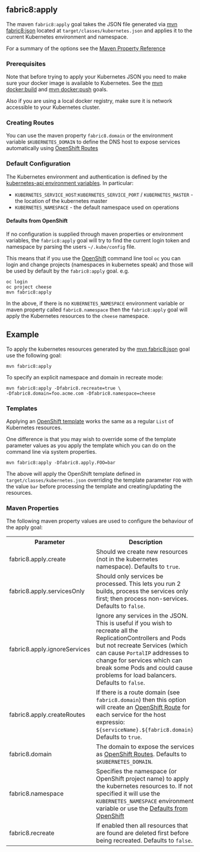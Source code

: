 ## fabric8:apply

The maven `fabric8:apply` goal takes the JSON file generated via [mvn fabric8:json](mavenFarbic8Json.html) located at `target/classes/kubernetes.json` and applies it to the current Kubernetes environment and namespace. 

For a summary of the options see the [Maven Property Reference](#maven-properties)

### Prerequisites

Note that before trying to apply your Kubernetes JSON you need to make sure your docker image is available to Kubernetes. See the [mvn docker:build](mavenDockerBuild.html) and [mvn docker:push](mavenDockerPush.html) goals. 

Also if you are using a local docker registry, make sure it is network accessible to your Kubernetes cluster.

### Creating Routes

You can use the maven property `fabric8.domain` or the environment variable `$KUBERNETES_DOMAIN` to define the DNS host to expose services automatically using [OpenShift Routes](http://docs.openshift.org/latest/admin_guide/router.html)

### Default Configuration

The Kubernetes environment and authentication is defined by the [kubernetes-api environment variables](https://github.com/fabric8io/fabric8/tree/master/components/kubernetes-api#configuration). In particular:

* `KUBERNETES_SERVICE_HOST`:`KUBERNETES_SERVICE_PORT` / `KUBERNETES_MASTER` - the location of the kubernetes master
* `KUBERNETES_NAMESPACE` - the default namespace used on operations

#### Defaults from OpenShift

If no configuration is supplied through maven properties or environment variables, the `fabric8:apply` goal will try to find the current login token and namespace by parsing the users `~/.kube/config` file.

This means that if you use the [OpenShift](http://www.openshift.org/) command line tool `oc` you can login and change projects (namespaces in kubernetes speak) and those will be used by default by the `fabric8:apply` goal. e.g.

```
oc login
oc project cheese
mvn fabric8:apply
```

In the above, if there is no `KUBERNETES_NAMESPACE` environment variable or maven property called `fabric8.namespace` then the `fabric8:apply` goal will apply the Kubernetes resources to the `cheese` namespace.

## Example

To apply the kubernetes resources generated by the [mvn fabric8:json](mavenFabric8Json.html) goal use the following goal:

    mvn fabric8:apply

To specify an explicit namespace and domain in recreate mode:

    mvn fabric8:apply -Dfabric8.recreate=true \
    -Dfabric8.domain=foo.acme.com -Dfabric8.namespace=cheese   

### Templates

Applying an [OpenShift template](http://docs.openshift.org/latest/dev_guide/templates.html) works the same as a regular `List` of Kubernetes resources. 

One difference is that you may wish to override some of the template parameter values as you apply the template which you can do on the command line via system properties.

    mvn fabric8:apply -Dfabric8.apply.FOO=bar
    
The above will apply the OpenShift template defined in `target/classes/kubernetes.json` overriding the template parameter `FOO` with the value `bar` before processing the template and creating/updating the resources.

### Maven Properties

The following maven property values are used to configure the behaviour of the apply goal:

<table class="table table-striped">
<tr>
<th>Parameter</th>
<th>Description</th>
</tr>
<tr>
<td>fabric8.apply.create</td>
<td>Should we create new resources (not in the kubernetes namespace). Defaults to <code>true</code>.</td>
</tr>
<tr>
<td>fabric8.apply.servicesOnly</td>
<td>Should only services be processed. This lets you run 2 builds, process the services only first; then process non-services. Defaults to <code>false</code>.</td>
</tr>
<tr>
<td>fabric8.apply.ignoreServices</td>
<td>Ignore any services in the JSON. This is useful if you wish to recreate all the ReplicationControllers and Pods but not recreate Services (which can cause <code>PortalIP</code> addresses to change for services which can break some Pods and could cause problems for load balancers. Defaults to <code>false</code>.</td>
</tr>
<tr>
<td>fabric8.apply.createRoutes</td>
<td>If there is a route domain (see <code>fabric8.domain</code>) then this option will create an <a href="http://docs.openshift.org/latest/admin_guide/router.html">OpenShift Route</a> for each service for the host expressio: <code>${serviceName}.${fabric8.domain}</code>. Defaults to <code>true</code>.</td>
</tr>
<tr>
<td>fabric8.domain</td>
<td>The domain to expose the services as <a href="http://docs.openshift.org/latest/admin_guide/router.html">OpenShift Routes</a>. Defaults to <code>$KUBERNETES_DOMAIN</code>.</td>
</tr>
<tr>
<td>fabric8.namespace</td>
<td>Specifies the namespace (or OpenShift project name) to apply the kubernetes resources to. If not specified it will use the <code>KUBERNETES_NAMESPACE</code> environment variable or use the <a href="#defaults-from-openshift">Defaults from OpenShift</a></td>
</tr>
<tr>
<td>fabric8.recreate</td>
<td>If enabled then all resources that are found are deleted first before being recreated. Defaults to <code>false</code>.</td>
</tr>
</table>


